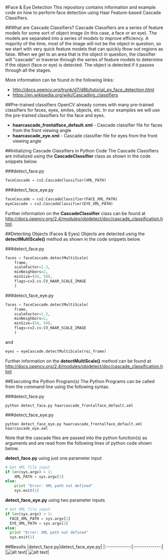 #Face & Eye Detection
This repository contains information and example code on how to perform face detection using Haar Feature-based Cascade Classifiers.

##What are Cascade Classifiers?
Cascade Classifiers are a series of feature models for some sort of object image (in this case, a face or an eye). The models are separated into a series of models to improve efficiency. A majority of the time, most of the image will not be the object in question, so we start with very quick feature models that can quickly thow out regions as false. When we get to an area that is the object in question, the classifier will "cascade" or traverse through the series of feature models to determine if the object (face or eye) is detected. The object is detected if it passes through all the stages.

More information can be found in the following links:
- http://docs.opencv.org/trunk/d7/d8b/tutorial_py_face_detection.html
- https://en.wikipedia.org/wiki/Cascading_classifiers

##Pre-trained classifiers
OpenCV already comes with many pre-trained classifiers for faces, eyes, smiles, objects, etc. In our examples we will use the pre-trained classifiers for the face and eyes.
- **haarcascade_frontalface_default.xml** - Cascade classifier file for faces from the front viewing angle
- **haarcascade_eye.xml** - Cascade classifier file for eyes from the front viewing angle

##Initializing Cascade Classifiers in Python Code
The Cascade Classifiers are initialized using the **CascadeClassifier** class as shown in the code snippets below.

###detect_face.py
```python
faceCascade = cv2.CascadeClassifier(XML_PATH)
```

###detect_face_eye.py
```python
faceCascade = cv2.CascadeClassifier(FACE_XML_PATH)
eyeCascade = cv2.CascadeClassifier(EYE_XML_PATH)
```

Further information on the **CascadeClassifier** class can be found at http://docs.opencv.org/2.4/modules/objdetect/doc/cascade_classification.html.

##Detecting Objects (Faces & Eyes)
Objects are detected using the **detectMultiScale()** method as shown in the code snippets below.

###detect_face.py
```python
faces = faceCascade.detectMultiScale(
	frame,
	scaleFactor=1.2,
	minNeighbors=2,
	minSize=(50, 50),
	flags=cv2.cv.CV_HAAR_SCALE_IMAGE
	)
```

###detect_face_eye.py
```python
faces = faceCascade.detectMultiScale(
	frame,
	scaleFactor=1.2,
	minNeighbors=2,
	minSize=(50, 50),
	flags=cv2.cv.CV_HAAR_SCALE_IMAGE
	)
```
and

```python
eyes = eyeCascade.detectMultiScale(roi_frame)
```

Further information on the **detectMultiScale()** method can be found at
http://docs.opencv.org/2.4/modules/objdetect/doc/cascade_classification.html

##Executing the Python Program(s)
The Python Programs can be called from the command line using the following syntax.

###detect_face.py
```
python detect_face.py haarcascade_frontalface_default.xml
```
###detect_face_eye.py
```
python detect_face_eye.py haarcascade_frontalface_default.xml haarcascade_eye.xml
```

Note that the cascade files are passed into the python function(s) as arguments and are read from the following lines of python code shown below.

**detect_face.py** using just one parameter input
```python
# Get XML file input
if len(sys.argv) > 1:
	XML_PATH = sys.argv[1]
else:
	print "Error: XML path not defined"
	sys.exit(1)
  ```
  
  **detect_face_eye.py** using two parameter inputs
  ```python
  # Get XML file input
if len(sys.argv) > 1:
	FACE_XML_PATH = sys.argv[1]
	EYE_XML_PATH = sys.argv[2]
else:
	print "Error: XML path not defined"
	sys.exit(1)
  ```
##Results
|detect_face.py|detect_face_eye.py|
|:------------:|:-------------:|
|![alt text](https://github.com/mvartani76/iot-detroit-jan2017/blob/master/Images/face_detect_result.png "Face Detection Result")| ![alt text](https://github.com/mvartani76/iot-detroit-jan2017/blob/master/Images/face_detect_eye_result.png "Face & Eye Detection Result")|
